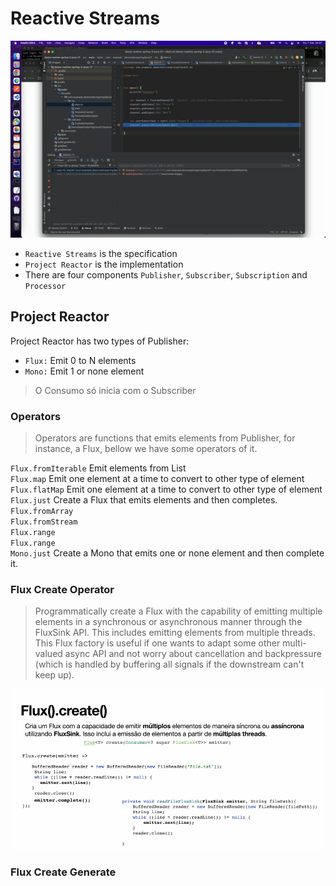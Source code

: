 # Reactive Streams

![](./debug.gif)

- `Reactive Streams` is the specification    
- `Project Reactor` is the implementation   
- There are four components `Publisher`, `Subscriber`, `Subscription` and `Processor`

## Project Reactor

Project Reactor has two types of Publisher:

- `Flux:` Emit 0 to N elements
- `Mono:` Emit 1 or none element

> O Consumo só inicia com o Subscriber

### Operators

> Operators are functions that emits elements from Publisher, 
>  for instance, a Flux, bellow we have some operators of it.  

`Flux.fromIterable` Emit elements from List<T>   
`Flux.map` Emit one element at a time to convert to other type of element   
`Flux.flatMap` Emit one element at a time to convert to other type of element   
`Flux.just` Create a Flux that emits elements and then completes.      
`Flux.fromArray`   
`Flux.fromStream`   
`Flux.range`   
`Flux.range`      
`Mono.just` Create a Mono that emits one or none element and then complete it.   
   
### Flux Create Operator

> Programmatically create a Flux with the capability of emitting multiple elements in a synchronous or asynchronous manner through the FluxSink API. This includes emitting elements from multiple threads.
>  This Flux factory is useful if one wants to adapt some other multi-valued async API and not worry about cancellation and backpressure (which is handled by buffering all signals if the downstream can't keep up).

![img.png](flux-create-operator.png)

### Flux Create Generate



